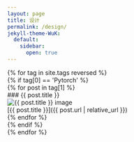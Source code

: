 ```yaml
---
layout: page
title: 设计
permalink: /design/
jekyll-theme-WuK:
  default:
    sidebar:
      open: true
---
```



{% for tag in site.tags reversed %}  
 {% if tag[0] == 'Pytorch' %}  
   {% for post in tag[1] %}  
      ### {{ post.title }}  
     <img src="https://w.wallhaven.cc/full/ex/wallhaven-ex9gwo.png" alt="{{ post.title }} image" />  
     [{{ post.title }}]({{ post.url | relative_url }})  
   {% endfor %}  
 {% endif %}  
{% endfor %} 
